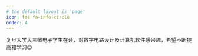 ```yaml
---
# the default layout is 'page'
icon: fas fa-info-circle
order: 4
---
```


复旦大学大三微电子学生在读，对数字电路设计及计算机软件感兴趣，希望不断提高和学习😉
